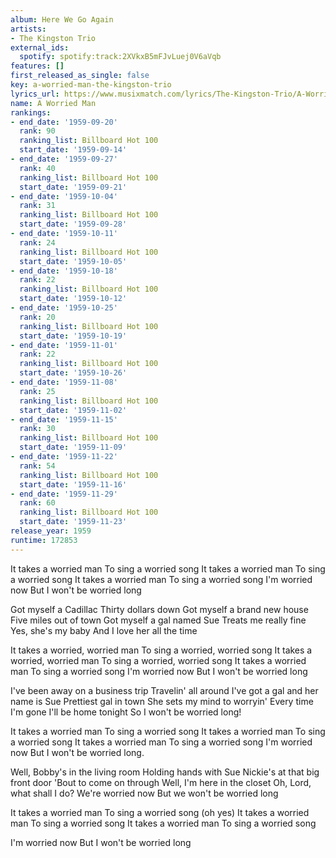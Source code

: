 ```yaml
---
album: Here We Go Again
artists:
- The Kingston Trio
external_ids:
  spotify: spotify:track:2XVkxB5mFJvLuej0V6aVqb
features: []
first_released_as_single: false
key: a-worried-man-the-kingston-trio
lyrics_url: https://www.musixmatch.com/lyrics/The-Kingston-Trio/A-Worried-Man
name: A Worried Man
rankings:
- end_date: '1959-09-20'
  rank: 90
  ranking_list: Billboard Hot 100
  start_date: '1959-09-14'
- end_date: '1959-09-27'
  rank: 40
  ranking_list: Billboard Hot 100
  start_date: '1959-09-21'
- end_date: '1959-10-04'
  rank: 31
  ranking_list: Billboard Hot 100
  start_date: '1959-09-28'
- end_date: '1959-10-11'
  rank: 24
  ranking_list: Billboard Hot 100
  start_date: '1959-10-05'
- end_date: '1959-10-18'
  rank: 22
  ranking_list: Billboard Hot 100
  start_date: '1959-10-12'
- end_date: '1959-10-25'
  rank: 20
  ranking_list: Billboard Hot 100
  start_date: '1959-10-19'
- end_date: '1959-11-01'
  rank: 22
  ranking_list: Billboard Hot 100
  start_date: '1959-10-26'
- end_date: '1959-11-08'
  rank: 25
  ranking_list: Billboard Hot 100
  start_date: '1959-11-02'
- end_date: '1959-11-15'
  rank: 30
  ranking_list: Billboard Hot 100
  start_date: '1959-11-09'
- end_date: '1959-11-22'
  rank: 54
  ranking_list: Billboard Hot 100
  start_date: '1959-11-16'
- end_date: '1959-11-29'
  rank: 60
  ranking_list: Billboard Hot 100
  start_date: '1959-11-23'
release_year: 1959
runtime: 172853
---
```

It takes a worried man
To sing a worried song
It takes a worried man
To sing a worried song
It takes a worried man
To sing a worried song
I'm worried now
But I won't be worried long

Got myself a Cadillac
Thirty dollars down
Got myself a brand new house
Five miles out of town
Got myself a gal named Sue
Treats me really fine
Yes, she's my baby
And I love her all the time

It takes a worried, worried man
To sing a worried, worried song
It takes a worried, worried man
To sing a worried, worried song
It takes a worried man
To sing a worried song
I'm worried now
But I won't be worried long

I've been away on a business trip
Travelin' all around
I've got a gal and her name is Sue
Prettiest gal in town
She sets my mind to worryin'
Every time I'm gone
I'll be home tonight
So I won't be worried long!

It takes a worried man
To sing a worried song
It takes a worried man
To sing a worried song
It takes a worried man
To sing a worried song
I'm worried now
But I won't be worried long.

Well, Bobby's in the living room
Holding hands with Sue
Nickie's at that big front door
'Bout to come on through
Well, I'm here in the closet
Oh, Lord, what shall I do?
We're worried now
But we won't be worried long

It takes a worried man
To sing a worried song (oh yes)
It takes a worried man
To sing a worried song
It takes a worried man
To sing a worried song

I'm worried now
But I won't be worried long
